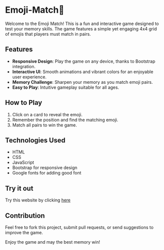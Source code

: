 # Emoji-Match🧠
Welcome to the Emoji Match! This is a fun and interactive game designed to test your memory skills. The game features a simple yet engaging 4x4 grid of emojis that players must match in pairs.
## Features
- **Responsive Design**: Play the game on any device, thanks to Bootstrap integration.
- **Interactive UI**: Smooth animations and vibrant colors for an enjoyable user experience.
- **Memory Challenge**: Sharpen your memory as you match emoji pairs.
- **Easy to Play**: Intuitive gameplay suitable for all ages.

## How to Play
1. Click on a card to reveal the emoji.
2. Remember the position and find the matching emoji.
3. Match all pairs to win the game.

## Technologies Used
- HTML
- CSS
- JavaScript
- Bootstrap for responsive design
- Google fonts for adding good font

## Try it out
Try this website by clicking [here](https://harshit2012.github.io/Emoji-Match/)

## Contribution
Feel free to fork this project, submit pull requests, or send suggestions to improve the game.

Enjoy the game and may the best memory win!
